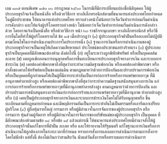 เลม
๑๓๗ ตอนพิเศษ ๑๗๓
๓๐ กรกฎาคม ๒๕๖๓
ในกรณีที่มีการเปลี่ยนแปลงชื่อนิติบุคคล ให้ผู้ประกอบธุรกิจแจ้งเป็นหนังสือ หรือด้วยวิธีการ
ทางอิเล็กทรอนิกส์ตามที่ธนาคารแห่งประเทศไทยกำหนดในคู่มือประชาชน ให้ธนาคารแห่งประเทศไทย
ทราบล่วงหน้าไม่น้อยกว่าเจ็ดวันทำการก่อนเริ่มดำเนินการดังกล่าว และให้แจ้งผู้บริโภคทราบล่วงหน้า
ไม่น้อยกว่าเจ็ดวันทําการก่อนเริ่มดำเนินการดังกล่าวด้วย โดยอาจแจ้งเป็นหนังสือ หรือด้วยวิธีการ
หน้า ๒๓
ราชกิจจานุเบกษา
ทางอิเล็กทรอนิกส์ หรือวิธีการอื่นใดที่ทำให้ผู้บริโภคทราบได้
ข้อ ๑๗ เมื่อปรากฏว่า
(๑) ผู้ประกอบธุรกิจฝ่าฝืนหรือละเลยไม่ปฏิบัติตามเงื่อนไขในการดำเนินงานประการใดประการหนึ่ง
(๒) ฐานะการเงินหรือการดำเนินงานของผู้ประกอบธุรกิจอาจเป็นเหตุให้เกิดความเสียหายแก่
ประโยชน์ของประชาชนอย่างร้ายแรง
(๓) ผู้ประกอบธุรกิจเป็นบุคคลที่มีลักษณะต้องห้าม ดังต่อไปนี้
(ก) อยู่ในระหว่างถูกพิทักษ์ทรัพย์ หรือเป็นบุคคลล้มละลาย
(ข) เคยถูกเพิกถอนการอนุญาตหรือการขึ้นทะเบียนการประกอบธุรกิจทางการเงิน
และระบบการชำระเงิน
(ค) เคยต้องคำพิพากษาถึงที่สุดว่ากระทำความผิดฐานฟอกเงิน หรือเคยต้องคำพิพากษา
หรือคำสั่งของศาลให้ทรัพย์ตกเป็นของแผ่นดิน ตามกฎหมายว่าด้วยการป้องกันและปราบปรามการฟอกเงิน
หรือเป็นบุคคลที่ถูกกําหนดให้เป็นผู้ที่มีการกระทำอันเป็นการก่อการร้ายหรือการแพร่ขยายอาวุธ
ที่มีอานุภาพทำลายล้างสูง หรือเคยต้องคำพิพากษาถึงที่สุดว่ากระทำความผิดฐานสนับสนุนทางการเงิน
แก่การก่อการร้ายหรือการแพร่ขยายอาวุธที่มีอานุภาพทำลายล้างสูง ตามกฎหมายว่าด้วยการป้องกัน
และปราบปรามการสนับสนุนทางการเงินแก่การก่อการร้ายและการแพร่ขยายอาวุธที่มีอานุภาพ
ทําลายล้างสูง หรือ
(ง) เคยเป็นผู้ประกอบธุรกิจทางการเงินและระบบการชำระเงินโดยไม่ได้รับอนุญาตหรือ
ขึ้นทะเบียนตามที่กฎหมายกำหนด และมีพฤติกรรมอันเป็นการกระทำอันไม่เป็นธรรมหรือเอารัดเอาเปรียบ
ผู้บริโภค
(๔) ผู้ถือหุ้นรายใหญ่ กรรมการ หรือผู้มีอำนาจในการจัดการของผู้ประกอบธุรกิจ หรือกรรมการ
หุ้นส่วนผู้จัดการ หรือผู้มีอำนาจในการจัดการของบริษัทแม่ของผู้ประกอบธุรกิจ เป็นบุคคล
ที่มีลักษณะต้องห้ามตามข้อ ๑๔ หรือข้อ ๑๕ แล้วแต่กรณี
ให้ธนาคารแห่งประเทศไทยมีอำนาจสั่งให้ผู้ประกอบธุรกิจนั้นแก้ไขการที่ฝ่าฝืน
ละเลย หรือ
และให้รายงานให้รัฐมนตรี
แก้ไขฐานะการเงินหรือการดำเนินงานให้ถูกต้องภายในระยะเวลาที่กำหนด
ทราบการสั่งการและผลการดำเนินการตามการสั่งการโดยไม่ชักช้า แต่ทั้งนี้ ต้องไม่เกินกว่าสามสิบวัน
นับแต่วันสั่งการหรือทราบผลการดำาเนินการ
